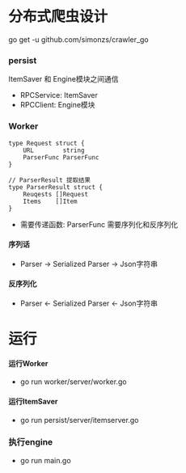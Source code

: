 # 分布式爬虫设计
go get -u github.com/simonzs/crawler_go
### persist
ItemSaver 和 Engine模块之间通信
- RPCService: ItemSaver
- RPCClient: Engine模块

### Worker
```
type Request struct {
	URL        string
	ParserFunc ParserFunc
}

// ParserResult 提取结果
type ParserResult struct {
	Reuqests []Request
	Items    []Item
}
```

- 需要传递函数: ParserFunc
需要序列化和反序列化
#### 序列话
- Parser -> Serialized Parser -> Json字符串
#### 反序列化
- Parser <-  Serialized Parser <- Json字符串

# 运行
#### 运行Worker
- go run worker/server/worker.go
#### 运行ItemSaver
- go run persist/server/itemserver.go
### 执行engine
- go run main.go